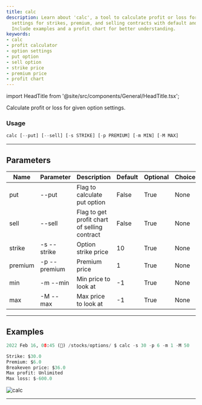 ```yaml
---
title: calc
description: Learn about 'calc', a tool to calculate profit or loss for given option
  settings for strikes, premium, and selling contracts with default and optional preferences.
  Include examples and a profit chart for better understanding.
keywords:
- calc
- profit calculator
- option settings
- put option
- sell option
- strike price
- premium price
- profit chart
---
```


import HeadTitle from '@site/src/components/General/HeadTitle.tsx';

<HeadTitle title="stocks /options/calc - Reference | OpenBB Terminal Docs" />

Calculate profit or loss for given option settings.

### Usage

```python wordwrap
calc [--put] [--sell] [-s STRIKE] [-p PREMIUM] [-m MIN] [-M MAX]
```

---

## Parameters

| Name | Parameter | Description | Default | Optional | Choices |
| ---- | --------- | ----------- | ------- | -------- | ------- |
| put | --put | Flag to calculate put option | False | True | None |
| sell | --sell | Flag to get profit chart of selling contract | False | True | None |
| strike | -s  --strike | Option strike price | 10 | True | None |
| premium | -p  --premium | Premium price | 1 | True | None |
| min | -m  --min | Min price to look at | -1 | True | None |
| max | -M  --max | Max price to look at | -1 | True | None |


---

## Examples

```python
2022 Feb 16, 08:45 (🦋) /stocks/options/ $ calc -s 30 -p 6 -m 1 -M 50

Strike: $30.0
Premium: $6.0
Breakeven price: $36.0
Max profit: Unlimited
Max loss: $-600.0
```
![calc](https://user-images.githubusercontent.com/46355364/154277755-a6640bee-8621-4a7d-9fc6-9c197daca0e1.png)

---
